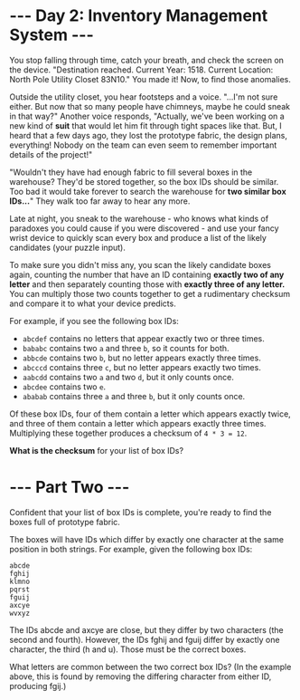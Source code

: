 # --- Day 2: Inventory Management System ---
You stop falling through time, catch your breath, and check the screen on 
the device. "Destination reached. Current Year: 1518. Current Location: 
North Pole Utility Closet 83N10." You made it! Now, to find those 
anomalies.

Outside the utility closet, you hear footsteps and a voice. "...I'm not 
sure either. But now that so many people have chimneys, maybe he could 
sneak in that way?" Another voice responds, "Actually, we've been working 
on a new kind of **suit** that would let him fit through tight spaces like 
that. But, I heard that a few days ago, they lost the prototype fabric, the 
design plans, everything! Nobody on the team can even seem to remember 
important details of the project!"

"Wouldn't they have had enough fabric to fill several boxes in the 
warehouse? They'd be stored together, so the box IDs should be similar. Too 
bad it would take forever to search the warehouse for **two similar box IDs...**" 
They walk too far away to hear any more.

Late at night, you sneak to the warehouse - who knows what kinds of 
paradoxes you could cause if you were discovered - and use your fancy wrist 
device to quickly scan every box and produce a list of the likely 
candidates (your puzzle input).

To make sure you didn't miss any, you scan the likely candidate boxes 
again, counting the number that have an ID containing **exactly two of any letter** 
and then separately counting those with **exactly three of any letter.**
You can multiply those two counts together to get a rudimentary checksum 
and compare it to what your device predicts.

For example, if you see the following box IDs:

- `abcdef` contains no letters that appear exactly two or three times.
- `bababc` contains two `a` and three `b`, so it counts for both.
- `abbcde` contains two `b`, but no letter appears exactly three times.
- `abcccd` contains three `c`, but no letter appears exactly two times.
- `aabcdd` contains two `a` and two `d`, but it only counts once.
- `abcdee` contains two `e`.
- `ababab` contains three `a` and three `b`, but it only counts once.

Of these box IDs, four of them contain a letter which appears exactly 
twice, and three of them contain a letter which appears exactly three 
times. Multiplying these together produces a checksum of `4 * 3 = 12`.

**What is the checksum** for your list of box IDs?

# --- Part Two ---
Confident that your list of box IDs is complete, you're ready to find the boxes full of prototype fabric.

The boxes will have IDs which differ by exactly one character at the same position in both strings. For example, given the following box IDs:

```
abcde
fghij
klmno
pqrst
fguij
axcye
wvxyz
```
The IDs abcde and axcye are close, but they differ by two characters (the second and fourth). However, the IDs fghij and fguij differ by exactly one character, the third (h and u). Those must be the correct boxes.

What letters are common between the two correct box IDs? (In the example above, this is found by removing the differing character from either ID, producing fgij.)
